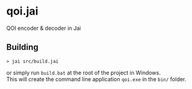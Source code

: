 # qoi.jai
QOI encoder &amp; decoder in Jai

## Building
```> jai src/build.jai```

or simply run `build.bat` at the root of the project in Windows.<br/>
This will create the command line application `qoi.exe` in the `bin/` folder.
